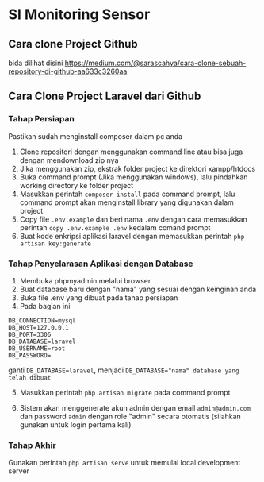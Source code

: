 # SI Monitoring Sensor

## Cara clone Project Github
bida dilihat disini https://medium.com/@sarascahya/cara-clone-sebuah-repository-di-github-aa633c3260aa

## Cara Clone Project Laravel dari Github
### Tahap Persiapan
Pastikan sudah menginstall composer dalam pc anda

1. Clone repositori dengan menggunakan command line atau bisa juga dengan mendownload zip nya
2. Jika menggunakan zip, ekstrak folder project ke direktori xampp/htdocs
3. Buka command prompt (Jika menggunakan windows), lalu pindahkan working directory ke folder project
4. Masukkan perintah ```composer install``` pada command prompt, lalu command prompt akan menginstall library yang digunakan dalam project
5. Copy file ```.env.example``` dan beri nama ```.env``` dengan cara memasukkan perintah ```copy .env.example .env``` kedalam comand prompt
6. Buat kode enkripsi aplikasi laravel dengan memasukkan perintah ```php artisan key:generate```

### Tahap Penyelarasan Aplikasi dengan Database
1. Membuka phpmyadmin melalui browser
2. Buat database baru dengan "nama" yang sesuai dengan keinginan anda
3. Buka file .env yang dibuat pada tahap persiapan
4. Pada bagian ini
```
DB_CONNECTION=mysql
DB_HOST=127.0.0.1
DB_PORT=3306
DB_DATABASE=laravel
DB_USERNAME=root
DB_PASSWORD=
```
ganti ```DB_DATABASE=laravel```, menjadi ```DB_DATABASE="nama" database yang telah dibuat```

5. Masukkan perintah ```php artisan migrate``` pada command prompt

6. Sistem akan menggenerate akun admin dengan email ```admin@admin.com``` dan password ```admin``` dengan role "admin" secara otomatis (silahkan gunakan untuk login pertama kali)

### Tahap Akhir
Gunakan perintah ```php artisan serve``` untuk memulai local development server
